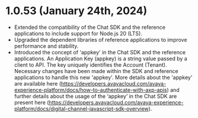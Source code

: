 
# 1.0.53 (January 24th, 2024)

- Extended the compatibility of the Chat SDK and the reference applications to include support for Node.js 20 (LTS).
- Upgraded the dependent libraries of reference applications to improve performance and stability.
- Introduced the concept of 'appkey' in the Chat SDK and the reference applications. An Application Key (appkey) is a string value passed by a client to API. The key uniquely identifies the Account (Tenant). Necessary changes have been made within the SDK and reference applications to handle this new 'appkey'. More details about the 'appkey' are available here (https://developers.avayacloud.com/avaya-experience-platform/docs/how-to-authenticate-with-axp-apis) and further details about the usage of the ‘appkey’ in the Chat SDK are present here (https://developers.avayacloud.com/avaya-experience-platform/docs/digital-channel-javascript-sdk-overview).